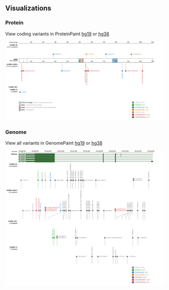 ## Visualizations
### Protein
View coding variants in ProteinPaint [hg19](https://morinlab.github.io/LLMPP/GAMBL/ADNP_protein.html)  or [hg38](https://morinlab.github.io/LLMPP/GAMBL/ADNP_protein_hg38.html)

![](images/proteinpaint/ADNP_NM_015339.svg)

### Genome
View all variants in GenomePaint [hg19](https://morinlab.github.io/LLMPP/GAMBL/ADNP.html)  or [hg38](https://morinlab.github.io/LLMPP/GAMBL/ADNP_hg38.html)

![](images/proteinpaint/ADNP.svg)

